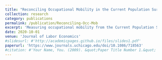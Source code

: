```yaml
---
title: "Reconciling Occupational Mobility in the Current Population Survey"
collection: research
category: publications
permalink: /publication/Reconciling-Occ-Mob
excerpt: 'Measuring occupational mobility from the Current Population Survey using retrospective or longitudinal methods generates substantially different outcomes, in both levels and trends. Using a generalized method of moments technique, we estimate the level of occupational mobility and the measurement error in both of these measures for 1981–2018. We estimate that occupational mobility has been trending down, particularly since 2000, consistent with retrospective measures of occupational mobility. However, estimated mobility is 2–3 percentage points or 60%–70% higher than retrospective measures. Measurement error in longitudinal measures is large and has been worsening over time.'
date: 2020-10-01
venue: 'Journal of Labor Economics'
#slidesurl: #'http://academicpages.github.io/files/slides1.pdf'
paperurl: 'https://www.journals.uchicago.edu/doi/10.1086/718563'
#citation: #'Your Name, You. (2009). &quot;Paper Title Number 1.&quot; <i>Journal 1</i>. 1(1).'
---
```

